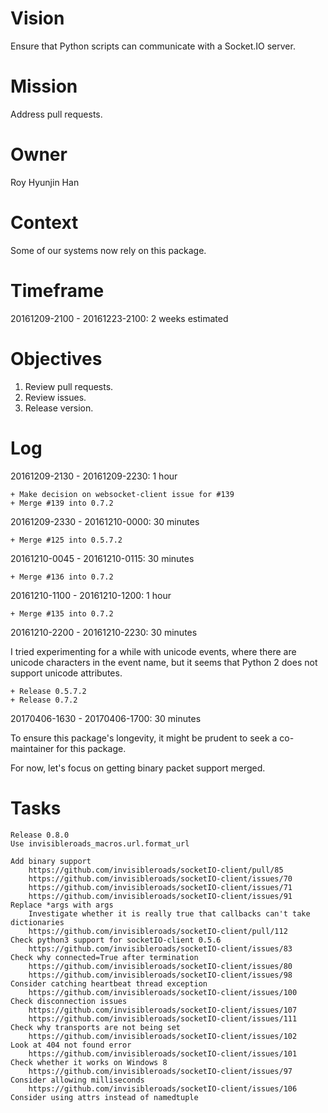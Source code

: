 # Vision
Ensure that Python scripts can communicate with a Socket.IO server.

# Mission
Address pull requests.

# Owner
Roy Hyunjin Han

# Context
Some of our systems now rely on this package.

# Timeframe
20161209-2100 - 20161223-2100: 2 weeks estimated

# Objectives
1. Review pull requests.
2. Review issues.
3. Release version.

# Log

20161209-2130 - 20161209-2230: 1 hour

    + Make decision on websocket-client issue for #139
    + Merge #139 into 0.7.2

20161209-2330 - 20161210-0000: 30 minutes

    + Merge #125 into 0.5.7.2

20161210-0045 - 20161210-0115: 30 minutes

    + Merge #136 into 0.7.2

20161210-1100 - 20161210-1200: 1 hour

    + Merge #135 into 0.7.2

20161210-2200 - 20161210-2230: 30 minutes

I tried experimenting for a while with unicode events, where there are unicode characters in the event name, but it seems that Python 2 does not support unicode attributes.

    + Release 0.5.7.2
    + Release 0.7.2

20170406-1630 - 20170406-1700: 30 minutes

To ensure this package's longevity, it might be prudent to seek a co-maintainer for this package.

For now, let's focus on getting binary packet support merged.

# Tasks

    Release 0.8.0
    Use invisibleroads_macros.url.format_url

    Add binary support
        https://github.com/invisibleroads/socketIO-client/pull/85
        https://github.com/invisibleroads/socketIO-client/issues/70
        https://github.com/invisibleroads/socketIO-client/issues/71
        https://github.com/invisibleroads/socketIO-client/issues/91
    Replace *args with args
        Investigate whether it is really true that callbacks can't take dictionaries
        https://github.com/invisibleroads/socketIO-client/pull/112
    Check python3 support for socketIO-client 0.5.6
        https://github.com/invisibleroads/socketIO-client/issues/83
    Check why connected=True after termination
        https://github.com/invisibleroads/socketIO-client/issues/80
        https://github.com/invisibleroads/socketIO-client/issues/98
    Consider catching heartbeat thread exception
        https://github.com/invisibleroads/socketIO-client/issues/100
    Check disconnection issues
        https://github.com/invisibleroads/socketIO-client/issues/107
        https://github.com/invisibleroads/socketIO-client/issues/111
    Check why transports are not being set
        https://github.com/invisibleroads/socketIO-client/issues/102
    Look at 404 not found error
        https://github.com/invisibleroads/socketIO-client/issues/101
    Check whether it works on Windows 8
        https://github.com/invisibleroads/socketIO-client/issues/97
    Consider allowing milliseconds
        https://github.com/invisibleroads/socketIO-client/issues/106
    Consider using attrs instead of namedtuple
